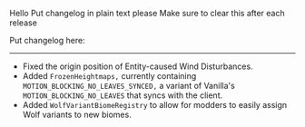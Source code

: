 Hello
Put changelog in plain text please
Make sure to clear this after each release

Put changelog here:

-----------------
- Fixed the origin position of Entity-caused Wind Disturbances.
- Added `FrozenHeightmaps,` currently containing `MOTION_BLOCKING_NO_LEAVES_SYNCED,` a variant of Vanilla's `MOTION_BLOCKING_NO_LEAVES` that syncs with the client.
- Added `WolfVariantBiomeRegistry` to allow for modders to easily assign Wolf variants to new biomes.
